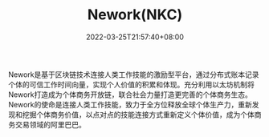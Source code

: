 ﻿---
weight: 
title: "Nework(NKC)"
description: "Nework是基于区块链技术连接人类工作技能的激励型平台，通过分布式账本记录个体的可信工作时间向量，实现个人价值的积累和体现"
date: 2022-03-25T21:57:40+08:00
lastmod: 2022-03-25T16:45:40+08:00
draft: false
authors: ["Metabd"]
featuredImage: "neworknkc.webp"
link: ""
tags: ["数字代币","Nework(NKC)"]
categories: ["navigation"]
navigation: ["数字代币"]
lightgallery: true
toc: true
pinned: false
recommend: false
recommend1: false
---
Nework是基于区块链技术连接人类工作技能的激励型平台，通过分布式账本记录个体的可信工作时间向量，实现个人价值的积累和体现。充分利用以太坊机制将Nework打造成为个体商务开放链，联合社会力量打造更完善的个体商务生态。Nework的使命是连接人类工作技能，致力于全方位释放全球个体生产力，重新发现和挖掘个体商务价值，以点对点的技能连接方式重新定义个体价值，成为个体商务交易领域的阿里巴巴。
